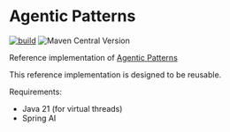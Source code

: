 # Agentic Patterns

[![build](https://github.com/JavaAIDev/agentic-patterns/actions/workflows/build.yaml/badge.svg)](https://github.com/JavaAIDev/agentic-patterns/actions/workflows/build.yaml)
![Maven Central Version](https://img.shields.io/maven-central/v/com.javaaidev.agenticpatterns/agentic-patterns)

Reference implementation of [Agentic Patterns](https://javaaidev.com/docs/agentic-patterns/intro/)

This reference implementation is designed to be reusable.

Requirements:

- Java 21 (for virtual threads)
- Spring AI 